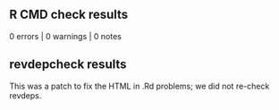 ## R CMD check results

0 errors | 0 warnings | 0 notes

## revdepcheck results

This was a patch to fix the HTML in .Rd problems; we did not re-check revdeps.
